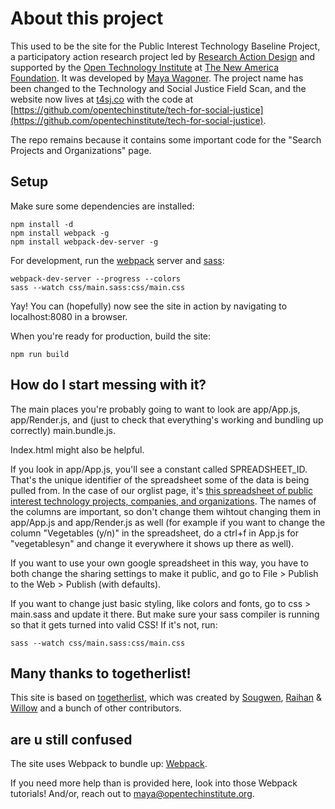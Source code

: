 # About this project

This used to be the site for the Public Interest Technology Baseline Project, a participatory action research project led by [Research Action Design](http://rad.cat) and supported by the [Open Technology Institute](https://opentechinstitute.org) at [The New America Foundation](https://newamerica.org). It was developed by [Maya Wagoner](https://github.com/mayawagon). The project name has been changed to the Technology and Social Justice Field Scan, and the website now lives at [t4sj.co](http://t4sj.co/) with the code at [https://github.com/opentechinstitute/tech-for-social-justice](https://github.com/opentechinstitute/tech-for-social-justice).

The repo remains because it contains some important code for the "Search Projects and Organizations" page. 

## Setup

Make sure some dependencies are installed:

    npm install -d
    npm install webpack -g
    npm install webpack-dev-server -g

For development, run the [webpack](https://webpack.github.io/) server and [sass](http://sass-lang.com/):

    webpack-dev-server --progress --colors
    sass --watch css/main.sass:css/main.css

Yay! You can (hopefully) now see the site in action by navigating to localhost:8080 in a browser. 

When you're ready for production, build the site:

    npm run build

## How do I start messing with it?

The main places you're probably going to want to look are app/App.js, app/Render.js, and (just to check that everything's working and bundling up correctly) main.bundle.js. 

Index.html might also be helpful. 

If you look in app/App.js, you'll see a constant called SPREADSHEET_ID. That's the unique identifier of the spreadsheet some of the data is being pulled from. In the case of our orglist page, it's [this spreadsheet of public interest technology projects, companies, and organizations](https://docs.google.com/spreadsheets/d/1jwM-cYI1Ep9ZjNxGDjJXjqNkYA-f1ViyAH-Bv1tLvV4/edit#gid=0). The names of the columns are important, so don't change them wihtout changing them in app/App.js and app/Render.js as well (for example if you want to change the column "Vegetables (y/n)" in the spreadsheet, do a ctrl+f in App.js for "vegetablesyn" and change it everywhere it shows up there as well).

If you want to use your own google spreadsheet in this way, you have to both change the sharing settings to make it public, and go to File > Publish to the Web > Publish (with defaults). 

If you want to change just basic styling, like colors and fonts, go to css > main.sass and update it there. But make sure your sass compiler is running so that it gets turned into valid CSS! If it's not, run:

	sass --watch css/main.sass:css/main.css

## Many thanks to togetherlist!

This site is based on [togetherlist](http://togetherlist.com/), which was created by [Sougwen](http://twitter.com/sougwen), [Raihan](http://twitter.com/raihan_) & [Willow](http://twitter.com/willowbl00) and a bunch of other contributors.

## are u still confused

The site uses Webpack to bundle up: [Webpack](https://webpack.github.io/docs/tutorials/getting-started/).

If you need more help than is provided here, look into those Webpack tutorials! And/or, reach out to [maya@opentechinstitute.org](mailto:maya@opentechinstitute.org).
